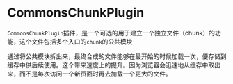 # CommonsChunkPlugin

`CommonsChunkPlugin`插件，是一个可选的用于建立一个独立文件（chunk）的功能，这个文件包括多个入口的`chunk`的公共模块

通过将公共模块拆出来，最终合成的文件能够在最开始的时候加载一次，便存储到缓存中供后续使用。这个带来速度上的提升。因为浏览器会迅速地从缓存中取出来，而不是每次访问一个新页面时再去加载一个更大的文件。